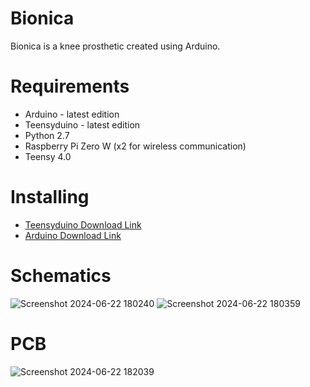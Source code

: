 # Bionica

Bionica is a knee prosthetic created using Arduino.

# Requirements

- Arduino - latest edition
- Teensyduino - latest edition
- Python 2.7
- Raspberry Pi Zero W (x2 for wireless communication)
- Teensy 4.0

# Installing

- [Teensyduino Download Link](https://www.pjrc.com/teensy/td_download.html)
- [Arduino Download Link](https://www.arduino.cc/en/main/software)

# Schematics

![Screenshot 2024-06-22 180240](https://github.com/enginestein/Bionica/assets/117010357/941efc2f-b642-4e2f-9817-cde36170af28)
![Screenshot 2024-06-22 180359](https://github.com/enginestein/Bionica/assets/117010357/4ce5e1d0-fb59-412b-8556-da57c57759a3)

# PCB

![Screenshot 2024-06-22 182039](https://github.com/enginestein/Bionica/assets/117010357/2021f022-ed59-4658-b004-200d108f354c)
